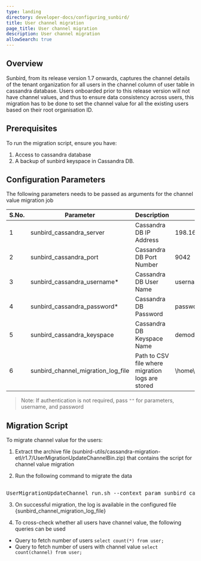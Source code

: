 ```yaml
---
type: landing
directory: developer-docs/configuring_sunbird/
title: User channel migration
page_title: User channel migration
description: User channel migration
allowSearch: true
---
```


## Overview
Sunbird, from its release version 1.7 onwards, captures the channel details of the tenant organization for all users in the channel column of user table in cassandra database. Users onboarded prior to this release version will not have channel values, and thus to ensure data consistency across users, this migration has to be done to set the channel value for all the existing users based on their root organisation ID.

## Prerequisites

To run the migration script, ensure you have:

1. Access to cassandra database
2. A backup of sunbird keyspace in Cassandra DB.

## Configuration Parameters
The following parameters needs to be passed as arguments for the channel value migration job

 S.No. | Parameter | Description | Example 
-------|-----------|-------------|---------
1 | sunbird_cassandra_server | Cassandra DB IP Address| 198.168.1.1
2 | sunbird_cassandra_port | Cassandra DB Port Number | 9042 
3 | sunbird_cassandra_username* | Cassandra DB User Name | username 
4 | sunbird_cassandra_password* | Cassandra DB Password | password 
5 | sunbird_cassandra_keyspace  | Cassandra DB Keyspace Name | demodb 
6 | sunbird_channel_migration_log_file | Path to CSV file where migration logs are stored | \home\channel_migration_log.csv 

> Note: If authentication is not required, pass `""` for parameters, username, and password

## Migration Script

To migrate channel value for the users:

1. Extract the archive file (sunbird-utils/cassandra-migration-etl/r1.7/UserMigrationUpdateChannelBin.zip) that contains the script for channel value migration

2. Run the following command to migrate the data
<pre> 
UserMigrationUpdateChannel_run.sh --context_param sunbird_cassandra_server="{sunbird_cassandra_server}" 0--context_param sunbird_cassandra_port="{sunbird_cassandra_port}" --context_param sunbird_cassandra_username="{sunbird_cassandra_username}" --context_param sunbird_cassandra_password="{sunbird_cassandra_password}" --context_param sunbird_cassandra_keyspace="{sunbird_cassandra_keyspace}" --context_param sunbird_channel_migration_log_file="{sunbird_channel_migration_log_file}"
</pre>
3. On successful migration, the log is available in the configured file {sunbird_channel_migration_log_file}

4. To cross-check whether all users have channel value, the following queries can be used

 - Query to fetch number of users
     ```select count(*) from user;```
 - Query to fetch number of users with channel value
     ```select count(channel) from user;```
   
